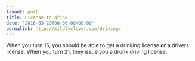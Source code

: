 ```yaml
---
layout: post
title: License to drink
date: '2016-03-29T00:00:00+00:00'
permalink: http://mildlyclever.com/driving/
---
```

When you turn 16, you should be able to get a drinking license <strong>or</strong> a drivers license. When you turn 21, they issue you a drunk driving license.

